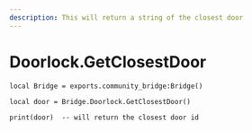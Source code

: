 ```yaml
---
description: This will return a string of the closest door
---
```


# Doorlock.GetClosestDoor

```
local Bridge = exports.community_bridge:Bridge()

local door = Bridge.Doorlock.GetClosestDoor()

print(door)  -- will return the closest door id
```
